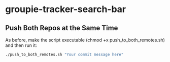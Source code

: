 # groupie-tracker-search-bar

## Push Both Repos at the Same Time

As before, make the script executable (chmod +x push_to_both_remotes.sh) and then run it:

```bash
./push_to_both_remotes.sh "Your commit message here"

```
